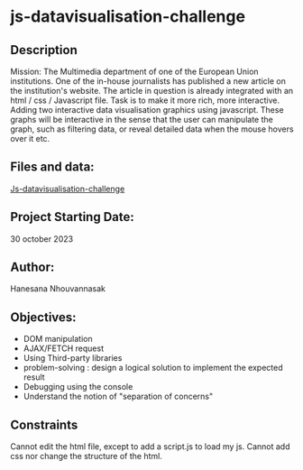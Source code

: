 # js-datavisualisation-challenge

## Description
Mission: The Multimedia department of one of the European Union institutions. One of the in-house journalists has published a new article on the institution's website. The article in question is already integrated with an html / css / Javascript file.
Task is to make it more rich, more interactive.
Adding two interactive data visualisation graphics using javascript. These graphs will be interactive in the sense that the user can manipulate the graph, such as filtering data, or reveal detailed data when the mouse hovers over it etc.

## Files and data:
[Js-datavisualisation-challenge](https://github.com/becodeorg/Swartz-8/tree/main/2.The-Hill/1.Javascript/javascript-data-visualisation)

## Project Starting Date:
30 october 2023

## Author:
Hanesana Nhouvannasak

## Objectives:

* DOM manipulation
* AJAX/FETCH request
* Using Third-party libraries
* problem-solving : design a logical solution to implement the expected result
* Debugging using the console
* Understand the notion of "separation of concerns"

## Constraints
Cannot edit the html file, except to add a script.js to load my js. Cannot add css nor change the structure of the html.